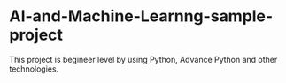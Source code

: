 # AI-and-Machine-Learnng-sample-project
This project is begineer level by using Python, Advance Python and other technologies.
